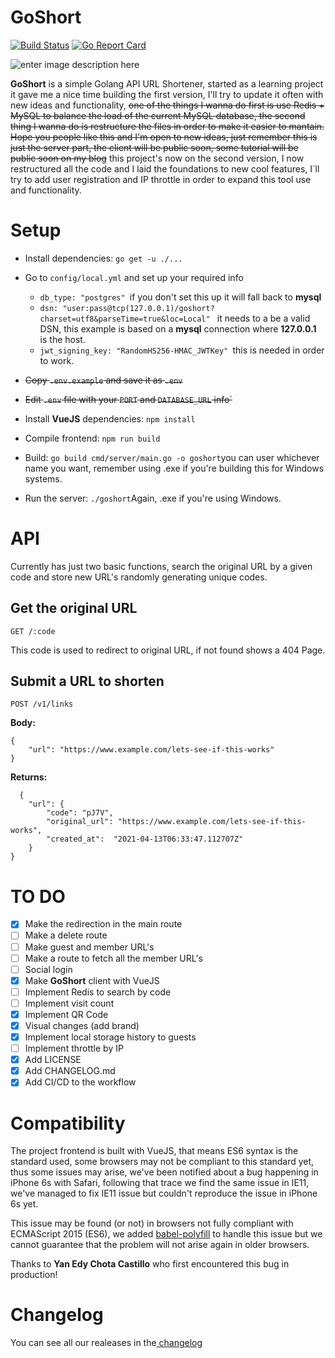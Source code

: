 

# GoShort

[![Build Status](https://travis-ci.com/garaekz/goshort.svg?branch=master)](https://travis-ci.com/garaekz/goshort)
[![Go Report Card](https://goreportcard.com/badge/github.com/garaekz/goshort)](https://goreportcard.com/report/github.com/garaekz/goshort)

![enter image description here](https://lh3.googleusercontent.com/SIvWY5TITWsYUG597ZH0qzE-1ZOc1-zjLs8m1UEZDALk_IEdezPSOvroeg24Djytu3kqN1f2ph1ntNVaJAlRNzUUO1lhnemypG91KWxscjlMh6CxarJ4UDYRNMQ5dbspWCG6_teNwg=w2400)

**GoShort** is a simple Golang API URL Shortener, started as a learning project it gave me a nice time building the first version, I'll try to update it often with new ideas and functionality, ~~one of the things I wanna do first is use Redis + MySQL to balance the load of the current MySQL database, the second thing I wanna do is restructure the files in order to make it easier to mantain. Hope you people like this and I'm open to new ideas, just remember this is just the server part, the client will be public soon, some tutorial will be public soon on my blog~~ this project's now on the second version, I now restructured all the code and I laid the foundations to new cool features, I´ll try to add user registration and IP throttle in order to expand this tool use and functionality.

# Setup

 - Install dependencies: `go get -u ./...`
 - Go to `config/local.yml` and set up your required info
   - `db_type: "postgres" `if you don't set this up it will fall back to **mysql**
   - `dsn: "user:pass@tcp(127.0.0.1)/goshort?charset=utf8&parseTime=true&loc=Local" ` it needs to a be a valid DSN, this example is based on a **mysql** connection where **127.0.0.1** is the host.
   - `jwt_signing_key: "RandomHS256-HMAC_JWTKey" `this is needed in order to work.
 - ~~Copy `.env.example` and save it as `.env`~~
  - ~~Edit `.env` file with your `PORT` and `DATABASE_URL` info`~~

 - Install **VueJS** dependencies: `npm install`
 - Compile frontend: `npm run build`
 - Build: `go build cmd/server/main.go -o goshort`you can user whichever name you want, remember using .exe if you're building this for Windows systems.
 - Run the server: `./goshort`Again, .exe if you're using Windows.

# API

Currently has just two basic functions, search the original URL by a given code and store new URL's randomly generating unique codes.

## Get the original URL

    GET /:code

This code is used to redirect to original URL, if not found shows a 404 Page.

## Submit a URL to shorten
	
	
    POST /v1/links
**Body:**

    {
	    "url": "https://www.example.com/lets-see-if-this-works"
	}
**Returns:**

      {
        "url": {
            "code": "pJ7V",
            "original_url": "https://www.example.com/lets-see-if-this-works",
            "created_at":  "2021-04-13T06:33:47.112707Z"
        }
    }

  
# TO DO

 - [x] Make the redirection in the main route
 - [ ] Make a delete route
 - [ ] Make guest and member URL's
 - [ ] Make a route to fetch all the member URL's
 - [ ] Social login
 - [x] Make **GoShort** client with VueJS
 - [ ] Implement Redis to search by code
 - [ ] Implement visit count
 - [x] Implement QR Code
 - [x] Visual changes (add brand)
 - [x] Implement local storage history to guests
 - [ ] Implement throttle by IP
 - [x] Add LICENSE
 - [x] Add CHANGELOG.md
 - [x] Add CI/CD to the workflow

# Compatibility
The project frontend is built with VueJS, that means ES6 syntax is the standard used, some browsers may not be compliant to this standard yet, thus some issues may arise, we've been notified about a bug happening in iPhone 6s with Safari, following that trace we find the same issue in IE11, we've managed to fix IE11 issue but couldn't reproduce the issue in iPhone 6s yet.

This issue may be found (or not) in browsers not fully compliant with ECMAScript 2015 (ES6), we added [babel-polyfill](https://github.com/babel/babel) to handle this issue but we cannot guarantee that the problem will not arise again in older browsers.

Thanks to **Yan Edy Chota Castillo** who first encountered this bug in production!

# Changelog
You can see all our realeases in the[ changelog](CHANGELOG.md)
